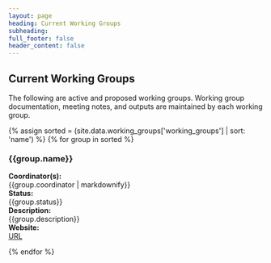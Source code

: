 ```yaml
---
layout: page
heading: Current Working Groups
subheading: 
full_footer: false
header_content: false
---
```



<div class="row bigtext" markdown="1">
<div class="col-sm-8 col-sm-offset-2" markdown="1">


## Current Working Groups
The following are active and proposed working groups. Working group documentation, meeting notes, and outputs are maintained by each working group. 

{% assign sorted = (site.data.working_groups['working_groups'] | sort: 'name')  %}
{% for group in sorted %}
  <h3 style="margin-top: 20px">{{group.name}}</h3>

 <div class="row">
  <div class="col-sm-2"><b>Coordinator(s):</b></div>
  <div class="col-sm-10">{{group.coordinator | markdownify}}
  </div>
 </div>
 <div class="row">
  <div class="col-sm-2"><b>Status:</b></div>
  <div class="col-sm-10">{{group.status}}</div>
 </div>
 <div class="row">
  <div class="col-sm-2"><b>Description:</b></div>
  <div class="col-sm-10"> {{group.description}}</div>
 </div>
 <div class="row">
  <div class="col-sm-2"><b>Website:</b></div>
  <div class="col-sm-10"><a href="{{group.url}}">URL</a></div>
 </div> 

{% endfor %}
